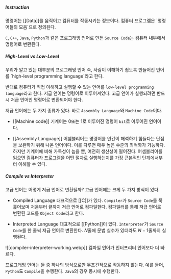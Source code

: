 <h5>Instruction</h5>
명령어는 [[Data]]를 움직이고 컴퓨터를 작동시키는 정보이다. 컴퓨터 프로그램은 `명령어들의 모음`으로 정의된다.

`C`, `C++`, `Java`, `Python`과 같은 프로그래밍 언어로 만든 `Source Code`는 컴퓨터 내부에서 명령어로 변환된다.

<h5>High-Level vs Low-Level</h5>
우리가 알고 있는 대부분의 프로그래밍 언어 즉, 사람이 이해하기 쉽도록 만들어진 언어를 `high-level programming language`라고 한다.

반대로 컴퓨터가 직접 이해하고 실행할 수 있는 언어를 `low-level programming language`라고 한다. 저급 언어는 명령어로 이루어져있다. 고급 언어가 실행되려면 반드시 저급 언어인 명령어로 변환되어야 한다.

저급 언어에는 두 가지 종류가 있다. 바로 `Assembly Language`와 `Machine Code`이다. 

* [[Machine code]]
	기계어는 $0$또는 $1$로 이루어진 명령어 `bit`로 이루어진 언어이다.

* [[Assembly Language]]
	어셈블리어는 명령어를 인간이 해석하기 힘들다는 단점을 보완하기 위해 나온 언어이다. 이를 다루면 매우 높은 수준의 최적화가 가능하다. 하지만 기계어에 비해 가독성이 높을 뿐, 여전히 생산성이 떨어진다. 어셈블리어를 읽으면 컴퓨터가 프로그램을 어떤 절차로 실행하는지를 가장 근본적인 단계에서부터 이해할 수 있다.

<h5>Compile vs Interpreter</h5>
고급 언어는 어떻게 저급 언어로 변환될까? 고급 언어에는 크게 두 가지 방식이 있다.

* Compiled Language
	대표적으로 [[C]]가 있다.
	`Compiler`가 `Source Code`를 쭉 훑어보며 처음부터 끝까지 저급 언어로 컴파일한다. 컴파일러를 통해 저급 언어로 변환된 코드를 `Object Code`라고 한다.

* Interpreted Language
	대표적으로 [[Python]]이 있다.
	`Interpreter`가 `Source Code`를 한 줄씩 저급 언어로 변환한다. $N$줄에 문법 실수가 있더라도 $N-1$줄까지 실행된다.
	
![[compiler-interpreter-working.webp]]
컴파일 언어가 인터프리터 언어보다 더 빠르다.

프로그래밍 언어는 둘 중 하나의 방식으로만 무조건적으로 작동하지 않는다. 예를 들어, `Python`도 `Compile`을 수행한다. `Java`의 경우 동시에 수행한다.
